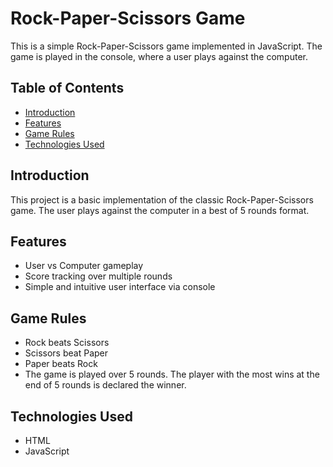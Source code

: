 # Rock-Paper-Scissors Game

This is a simple Rock-Paper-Scissors game implemented in JavaScript. The game is played in the console, where a user plays against the computer.

## Table of Contents

- [Introduction](#introduction)
- [Features](#features)
- [Game Rules](#game-rules)
- [Technologies Used](#technologies-used)

## Introduction

This project is a basic implementation of the classic Rock-Paper-Scissors game. The user plays against the computer in a best of 5 rounds format.

## Features

- User vs Computer gameplay
- Score tracking over multiple rounds
- Simple and intuitive user interface via console

## Game Rules

- Rock beats Scissors
- Scissors beat Paper
- Paper beats Rock
- The game is played over 5 rounds. The player with the most wins at the end of 5 rounds is declared the winner.

## Technologies Used

- HTML
- JavaScript




